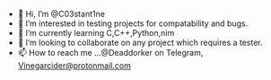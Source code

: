 - 👋 Hi, I’m @C03stant1ne
- 👀 I’m interested in testing projects for compatability and bugs.
- 🌱 I’m currently learning C,C++,Python,nim    
- 💞️ I’m looking to collaborate on any project which requires a tester.  
- 📫 How to reach me ...@Deaddorker on Telegram, Vinegarcider@protonmail.com

<!---
C03stant1ne/C03stant1ne is a ✨ special ✨ repository because its `README.md` (this file) appears on your GitHub profile.
You can click the Preview link to take a look at your changes.
--->
